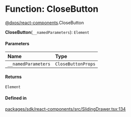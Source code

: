 # Function: CloseButton

[@dxos/react-components](../modules/dxos_react_components.md).CloseButton

**CloseButton**(`__namedParameters`): `Element`

#### Parameters

| Name | Type |
| :------ | :------ |
| `__namedParameters` | `CloseButtonProps` |

#### Returns

`Element`

#### Defined in

[packages/sdk/react-components/src/SlidingDrawer.tsx:134](https://github.com/dxos/dxos/blob/db8188dae/packages/sdk/react-components/src/SlidingDrawer.tsx#L134)
